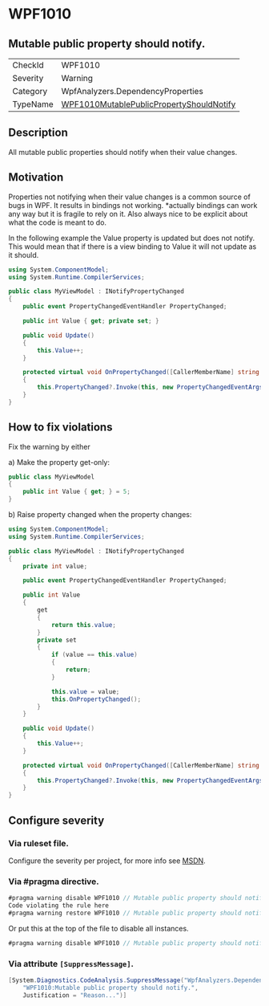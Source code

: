 # WPF1010
## Mutable public property should notify.

<!-- start generated table -->
<table>
<tr>
  <td>CheckId</td>
  <td>WPF1010</td>
</tr>
<tr>
  <td>Severity</td>
  <td>Warning</td>
</tr>
<tr>
  <td>Category</td>
  <td>WpfAnalyzers.DependencyProperties</td>
</tr>
<tr>
  <td>TypeName</td>
  <td><a href="https://github.com/DotNetAnalyzers/WpfAnalyzers/blob/master/WpfAnalyzers.Analyzers/PropertyChanged/WPF1010MutablePublicPropertyShouldNotify.cs">WPF1010MutablePublicPropertyShouldNotify</a></td>
</tr>
</table>
<!-- end generated table -->

## Description

All mutable public properties should notify when their value changes.

## Motivation

Properties not notifying when their value changes is a common source of bugs in WPF.
It results in bindings not working.
*actually bindings can work any way but it is fragile to rely on it. Also always nice to be explicit about what the code is meant to do.

In the following example the Value property is updated but does not notify. This would mean that if there is a view binding to Value it will not update as it should.

```C#
using System.ComponentModel;
using System.Runtime.CompilerServices;

public class MyViewModel : INotifyPropertyChanged
{
    public event PropertyChangedEventHandler PropertyChanged;

    public int Value { get; private set; }

    public void Update()
    {
        this.Value++;
    }

    protected virtual void OnPropertyChanged([CallerMemberName] string propertyName = null)
    {
        this.PropertyChanged?.Invoke(this, new PropertyChangedEventArgs(propertyName));
    }
}
```

## How to fix violations

Fix the warning by either

a) Make the property get-only:

```C#
public class MyViewModel
{
    public int Value { get; } = 5;
}
```

b) Raise property changed when the property changes:

```C#
using System.ComponentModel;
using System.Runtime.CompilerServices;

public class MyViewModel : INotifyPropertyChanged
{
    private int value;

    public event PropertyChangedEventHandler PropertyChanged;

    public int Value
    {
        get
        {
            return this.value;
        }
        private set
        {
            if (value == this.value)
            {
                return;
            }

            this.value = value;
            this.OnPropertyChanged();
        }
    }

    public void Update()
    {
        this.Value++;
    }

    protected virtual void OnPropertyChanged([CallerMemberName] string propertyName = null)
    {
        this.PropertyChanged?.Invoke(this, new PropertyChangedEventArgs(propertyName));
    }
}
```

<!-- start generated config severity -->
## Configure severity

### Via ruleset file.

Configure the severity per project, for more info see [MSDN](https://msdn.microsoft.com/en-us/library/dd264949.aspx).

### Via #pragma directive.
```C#
#pragma warning disable WPF1010 // Mutable public property should notify.
Code violating the rule here
#pragma warning restore WPF1010 // Mutable public property should notify.
```

Or put this at the top of the file to disable all instances.
```C#
#pragma warning disable WPF1010 // Mutable public property should notify.
```

### Via attribute `[SuppressMessage]`.

```C#
[System.Diagnostics.CodeAnalysis.SuppressMessage("WpfAnalyzers.DependencyProperties", 
    "WPF1010:Mutable public property should notify.", 
    Justification = "Reason...")]
```
<!-- end generated config severity -->